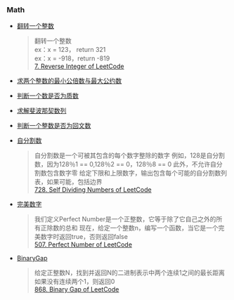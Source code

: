 ### Math

- [翻转一个整数](/Math/reverse_int.md)
  > 翻转一个整数  
  > ex：x = 123， return  321  
  > ex：x = -918，return -819  
    [7. Reverse Integer of LeetCode](https://leetcode.com/problems/reverse-integer/description/)

<!-- - [计算x的二进制表示中1和0的个数](/Math/bit_count.cpp) -->

- [求两个整数的最小公倍数与最大公约数](/Math/lcm_gcd.md)

- [判断一个数是否为质数](/Math/prime.md)

- [求解斐波那契数列](/Math/fib.md)

- [判断一个整数是否为回文数](/Math/is_palindrome.md)

- [自分割数](/Math/self_divide_number.md)
 	> 自分割数是一个可被其包含的每个数字整除的数字
      例如，128是自分割数，因为128％1 == 0,128％2 == 0，128％8 == 0
      此外，不允许自分割数包含数字零
      给定下限和上限数字，输出包含每个可能的自分割数列表，如果可能，包括边界  
      [728. Self Dividing Numbers of LeetCode](https://leetcode.com/problems/self-dividing-numbers/description/)


- [完美数字](/Math/perfect_number.md)
	> 我们定义Perfect Number是一个正整数，它等于除了它自己之外的所有正除数的总和
      现在，给定一个整数n，编写一个函数，当它是一个完美数字时返回true，否则返回false  
      [507. Perfect Number of LeetCode](https://leetcode.com/problems/perfect-number/description/)

- [BinaryGap](/Math/binary_gap.md)
	> 给定正整数N，找到并返回N的二进制表示中两个连续1之间的最长距离
	  如果没有连续两个1，则返回0  
    [868. Binary Gap of LeetCode](https://leetcode.com/problems/binary-gap/description/)